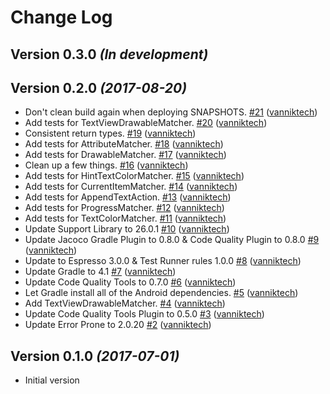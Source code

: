 # Change Log

Version 0.3.0 *(In development)*
--------------------------------

Version 0.2.0 *(2017-08-20)*
----------------------------

- Don't clean build again when deploying SNAPSHOTS. [\#21](https://github.com/vanniktech/espresso-utils/pull/21) ([vanniktech](https://github.com/vanniktech))
- Add tests for TextViewDrawableMatcher. [\#20](https://github.com/vanniktech/espresso-utils/pull/20) ([vanniktech](https://github.com/vanniktech))
- Consistent return types. [\#19](https://github.com/vanniktech/espresso-utils/pull/19) ([vanniktech](https://github.com/vanniktech))
- Add tests for AttributeMatcher. [\#18](https://github.com/vanniktech/espresso-utils/pull/18) ([vanniktech](https://github.com/vanniktech))
- Add tests for DrawableMatcher. [\#17](https://github.com/vanniktech/espresso-utils/pull/17) ([vanniktech](https://github.com/vanniktech))
- Clean up a few things. [\#16](https://github.com/vanniktech/espresso-utils/pull/16) ([vanniktech](https://github.com/vanniktech))
- Add tests for HintTextColorMatcher. [\#15](https://github.com/vanniktech/espresso-utils/pull/15) ([vanniktech](https://github.com/vanniktech))
- Add tests for CurrentItemMatcher. [\#14](https://github.com/vanniktech/espresso-utils/pull/14) ([vanniktech](https://github.com/vanniktech))
- Add tests for AppendTextAction. [\#13](https://github.com/vanniktech/espresso-utils/pull/13) ([vanniktech](https://github.com/vanniktech))
- Add tests for ProgressMatcher. [\#12](https://github.com/vanniktech/espresso-utils/pull/12) ([vanniktech](https://github.com/vanniktech))
- Add tests for TextColorMatcher. [\#11](https://github.com/vanniktech/espresso-utils/pull/11) ([vanniktech](https://github.com/vanniktech))
- Update Support Library to 26.0.1 [\#10](https://github.com/vanniktech/espresso-utils/pull/10) ([vanniktech](https://github.com/vanniktech))
- Update Jacoco Gradle Plugin to 0.8.0 & Code Quality Plugin to 0.8.0 [\#9](https://github.com/vanniktech/espresso-utils/pull/9) ([vanniktech](https://github.com/vanniktech))
- Update to Espresso 3.0.0 & Test Runner rules 1.0.0 [\#8](https://github.com/vanniktech/espresso-utils/pull/8) ([vanniktech](https://github.com/vanniktech))
- Update Gradle to 4.1 [\#7](https://github.com/vanniktech/espresso-utils/pull/7) ([vanniktech](https://github.com/vanniktech))
- Update Code Quality Tools to 0.7.0 [\#6](https://github.com/vanniktech/espresso-utils/pull/6) ([vanniktech](https://github.com/vanniktech))
- Let Gradle install all of the Android dependencies. [\#5](https://github.com/vanniktech/espresso-utils/pull/5) ([vanniktech](https://github.com/vanniktech))
- Add TextViewDrawableMatcher. [\#4](https://github.com/vanniktech/espresso-utils/pull/4) ([vanniktech](https://github.com/vanniktech))
- Update Code Quality Tools Plugin to 0.5.0 [\#3](https://github.com/vanniktech/espresso-utils/pull/3) ([vanniktech](https://github.com/vanniktech))
- Update Error Prone to 2.0.20 [\#2](https://github.com/vanniktech/espresso-utils/pull/2) ([vanniktech](https://github.com/vanniktech))

Version 0.1.0 *(2017-07-01)*
----------------------------

- Initial version